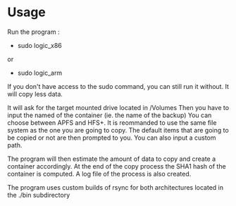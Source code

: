 # Usage
Run the program : 
* sudo logic_x86

or 

* sudo logic_arm

If you don't have access to the sudo command, you can still run it without. It will copy less data.

It will ask for the target mounted drive located in /Volumes
Then you have to input the named of the container (ie. the name of the backup)
You can choose between APFS and HFS+. It is reommanded to use the same file system as the one you are going to copy.
The default items that are going to be copied or not are then prompted to you.
You can also input a custom path.

The program will then estimate the amount of data to copy and create a container accordingly.
At the end of the copy process the SHA1 hash of the container is computed.
A log file of the process is also created.

The program uses custom builds of rsync for both architectures located in the ./bin subdirectory